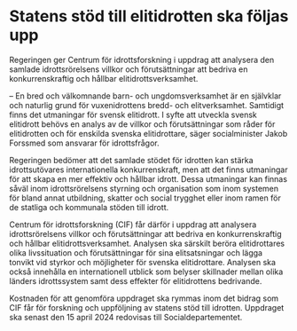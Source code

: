 # Statens stöd till elitidrotten ska följas upp

Regeringen ger Centrum för idrottsforskning i uppdrag att analysera den samlade idrottsrörelsens villkor och förutsättningar att bedriva en konkurrenskraftig och hållbar elitidrottsverksamhet.

– En bred och välkomnande barn- och ungdomsverksamhet är en självklar och naturlig grund för vuxenidrottens bredd- och elitverksamhet. Samtidigt finns det utmaningar för svensk elitidrott. I syfte att utveckla svensk elitidrott behövs en analys av de villkor och förutsättningar som råder för elitidrotten och för enskilda svenska elitidrottare, säger socialminister Jakob Forssmed som ansvarar för idrottsfrågor.

Regeringen bedömer att det samlade stödet för idrotten kan stärka idrottsutövares internationella konkurrenskraft, men att det finns utmaningar för att skapa en mer effektiv och hållbar idrott. Dessa utmaningar kan finnas såväl inom idrottsrörelsens styrning och organisation som inom systemen för bland annat utbildning, skatter och social trygghet eller inom ramen för de statliga och kommunala stöden till idrott.

Centrum för idrottsforskning (CIF) får därför i uppdrag att analysera idrottsrörelsens villkor och förutsättningar att bedriva en konkurrenskraftig och hållbar elitidrottsverksamhet. Analysen ska särskilt beröra elitidrottares olika livssituation och förutsättningar för sina elitsatsningar och lägga tonvikt vid styrkor och möjligheter för svenska elitidrottare. Analysen ska också innehålla en internationell utblick som belyser skillnader mellan olika länders idrottssystem samt dess effekter för elitidrottens bedrivande.

Kostnaden för att genomföra uppdraget ska rymmas inom det bidrag som CIF får för forskning och uppföljning av statens stöd till idrotten. Uppdraget ska senast den 15 april 2024 redovisas till Socialdepartementet.

